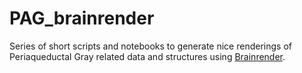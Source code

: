 # PAG_brainrender
Series of short scripts and notebooks to generate nice renderings of Periaqueductal Gray related data and structures using [Brainrender](https://github.com/BrancoLab/BrainRender).
